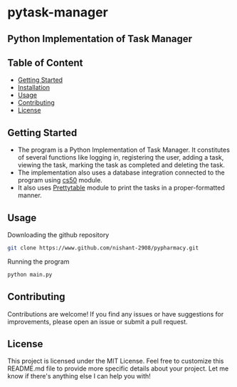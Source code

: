 # pytask-manager
## Python Implementation of Task Manager

## Table of Content
- [Getting Started](#getting-started)
- [Installation](#installation)
- [Usage](#usage)
- [Contributing](#contributing)
- [License](#license)

## Getting Started
- The program is a Python Implementation of Task Manager. It constitutes of several functions like logging in, registering the user, adding a task, viewing the task, marking the task as completed and deleting the task.
- The implementation also uses a database integration connected to the program using [cs50](https://pypi.org/project/cs50/) module.
- It also uses [Prettytable](https://pypi.org/project/prettytable/) module to print the tasks in a proper-formatted manner.

## Usage
Downloading the github repository

```bash
git clone https://www.github.com/nishant-2908/pypharmacy.git
```

Running the program
```bash
python main.py
```

## Contributing
Contributions are welcome! If you find any issues or have suggestions for improvements, please open an issue or submit a pull request.

## License
This project is licensed under the MIT License.
Feel free to customize this README.md file to provide more specific details about your project.
Let me know if there's anything else I can help you with!